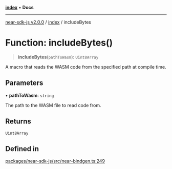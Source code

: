 [**index**](../README.md) • **Docs**

***

[near-sdk-js v2.0.0](../../packages.md) / [index](../README.md) / includeBytes

# Function: includeBytes()

> **includeBytes**(`pathToWasm`): `Uint8Array`

A macro that reads the WASM code from the specified path at compile time.

## Parameters

• **pathToWasm**: `string`

The path to the WASM file to read code from.

## Returns

`Uint8Array`

## Defined in

[packages/near-sdk-js/src/near-bindgen.ts:249](https://github.com/LimeChain/near-sdk-js/blob/5530eb605b430589e35fde22ec4943fa536f58d1/packages/near-sdk-js/src/near-bindgen.ts#L249)

